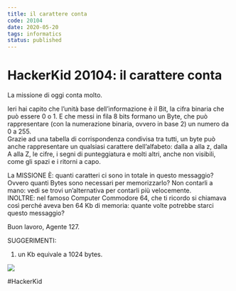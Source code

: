 ```yaml
---
title: il carattere conta
code: 20104
date: 2020-05-20
tags: informatics
status: published
---
```

# HackerKid 20104: il carattere conta

La missione di oggi conta molto.

Ieri hai capito che l’unità base dell’informazione è il Bit, la cifra binaria che può essere 0 o 1. E che messi in fila 8 bits formano un Byte, che può rappresentare (con la numerazione binaria, ovvero in base 2) un numero da 0 a 255.  
Grazie ad una tabella di corrispondenza condivisa tra tutti, un byte può anche rappresentare un qualsiasi carattere dell’alfabeto: dalla a alla z, dalla A alla Z, le cifre, i segni di punteggiatura e molti altri, anche non visibili, come gli spazi e i ritorni a capo.

La MISSIONE È: quanti caratteri ci sono in totale in questo messaggio?
Ovvero quanti Bytes sono necessari per memorizzarlo?
Non contarli a mano: vedi se trovi un’alternativa per contarli più velocemente.  
INOLTRE: nel famoso Computer Commodore 64, che ti ricordo si chiamava così perché aveva ben 64 Kb di memoria: quante volte potrebbe starci questo messaggio?

Buon lavoro, Agente 127.

SUGGERIMENTI:
1. un Kb equivale a 1024 bytes.

![](ascii_table.jpg)

#HackerKid